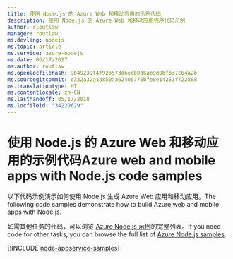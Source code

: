 ```yaml
---
title: 使用 Node.js 的 Azure Web 和移动应用的示例代码
description: 使用 Node.js 的 Azure Web 和移动应用程序代码示例
author: rloutlaw
manager: routlaw
ms.devlang: nodejs
ms.topic: article
ms.service: azure-nodejs
ms.date: 06/17/2017
ms.author: routlaw
ms.openlocfilehash: 9b49239f4f92b573d6ecb0d6ab9d0bfb37c04a2b
ms.sourcegitcommit: c332a32a1a850aa62405776bfe0e14251f722888
ms.translationtype: HT
ms.contentlocale: zh-CN
ms.lasthandoff: 05/17/2018
ms.locfileid: "34220629"
---
```

# <a name="azure-web-and-mobile-apps-with-nodejs-code-samples"></a><span data-ttu-id="b3a0f-103">使用 Node.js 的 Azure Web 和移动应用的示例代码</span><span class="sxs-lookup"><span data-stu-id="b3a0f-103">Azure web and mobile apps with Node.js code samples</span></span>

<span data-ttu-id="b3a0f-104">以下代码示例演示如何使用 Node.js 生成 Azure Web 应用和移动应用。</span><span class="sxs-lookup"><span data-stu-id="b3a0f-104">The following code samples demonstrate how to build Azure web and mobile apps with Node.js.</span></span>

<span data-ttu-id="b3a0f-105">如需其他任务的代码，可以浏览 [Azure Node.js 示例](https://azure.microsoft.com/resources/samples/?term=nodejs)的完整列表。</span><span class="sxs-lookup"><span data-stu-id="b3a0f-105">If you need code for other tasks, you can browse the full list of [Azure Node.js samples](https://azure.microsoft.com/resources/samples/?term=nodejs).</span></span>

[!INCLUDE [node-appservice-samples](../docs-ref-conceptual/includes/appservice-samples.md)]